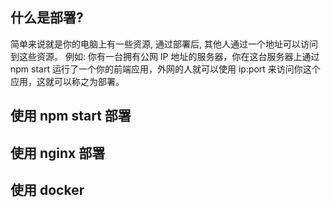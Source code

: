## 什么是部署?
简单来说就是你的电脑上有一些资源, 通过部署后, 其他人通过一个地址可以访问到这些资源。
例如: 你有一台拥有公网 IP 地址的服务器，你在这台服务器上通过 npm start 运行了一个你的前端应用，外网的人就可以使用 ip:port 来访问你这个应用，这就可以称之为部署。

## 使用 npm start 部署

## 使用 nginx 部署

## 使用 docker
